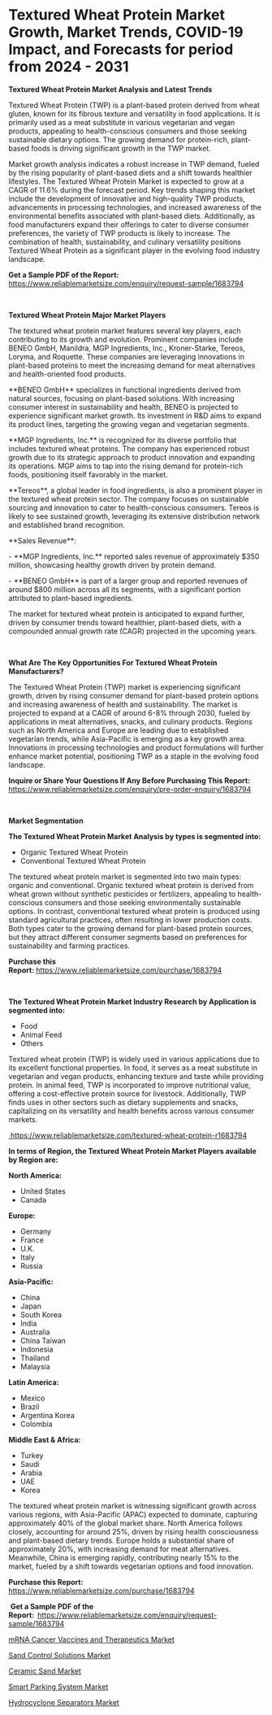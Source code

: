 <p><h1>Textured Wheat Protein Market Growth, Market Trends, COVID-19 Impact, and Forecasts for period from 2024 - 2031</h1></p><p><strong>Textured Wheat Protein Market Analysis and Latest Trends</strong></p>
<p><p>Textured Wheat Protein (TWP) is a plant-based protein derived from wheat gluten, known for its fibrous texture and versatility in food applications. It is primarily used as a meat substitute in various vegetarian and vegan products, appealing to health-conscious consumers and those seeking sustainable dietary options. The growing demand for protein-rich, plant-based foods is driving significant growth in the TWP market.</p><p>Market growth analysis indicates a robust increase in TWP demand, fueled by the rising popularity of plant-based diets and a shift towards healthier lifestyles. The Textured Wheat Protein Market is expected to grow at a CAGR of 11.6% during the forecast period. Key trends shaping this market include the development of innovative and high-quality TWP products, advancements in processing technologies, and increased awareness of the environmental benefits associated with plant-based diets. Additionally, as food manufacturers expand their offerings to cater to diverse consumer preferences, the variety of TWP products is likely to increase. The combination of health, sustainability, and culinary versatility positions Textured Wheat Protein as a significant player in the evolving food industry landscape.</p></p>
<p><strong>Get a Sample PDF of the Report:&nbsp;</strong> <a href="https://www.reliablemarketsize.com/enquiry/request-sample/1683794?utm_campaign=1103&utm_medium=2&utm_source=Github&utm_content=ia&utm_term=19112024&utm_id=textured-wheat-protein">https://www.reliablemarketsize.com/enquiry/request-sample/1683794</a></p>
<p>&nbsp;</p>
<p><strong>Textured Wheat Protein Major Market Players</strong></p>
<p><p>The textured wheat protein market features several key players, each contributing to its growth and evolution. Prominent companies include BENEO GmbH, Manildra, MGP Ingredients, Inc., Kroner-Starke, Tereos, Loryma, and Roquette. These companies are leveraging innovations in plant-based proteins to meet the increasing demand for meat alternatives and health-oriented food products.</p><p>**BENEO GmbH** specializes in functional ingredients derived from natural sources, focusing on plant-based solutions. With increasing consumer interest in sustainability and health, BENEO is projected to experience significant market growth. Its investment in R&D aims to expand its product lines, targeting the growing vegan and vegetarian segments.</p><p>**MGP Ingredients, Inc.** is recognized for its diverse portfolio that includes textured wheat proteins. The company has experienced robust growth due to its strategic approach to product innovation and expanding its operations. MGP aims to tap into the rising demand for protein-rich foods, positioning itself favorably in the market.</p><p>**Tereos**, a global leader in food ingredients, is also a prominent player in the textured wheat protein sector. The company focuses on sustainable sourcing and innovation to cater to health-conscious consumers. Tereos is likely to see sustained growth, leveraging its extensive distribution network and established brand recognition.</p><p>**Sales Revenue**: </p><p>- **MGP Ingredients, Inc.** reported sales revenue of approximately $350 million, showcasing healthy growth driven by protein demand.</p><p>- **BENEO GmbH** is part of a larger group and reported revenues of around $800 million across all its segments, with a significant portion attributed to plant-based ingredients.</p><p>The market for textured wheat protein is anticipated to expand further, driven by consumer trends toward healthier, plant-based diets, with a compounded annual growth rate (CAGR) projected in the upcoming years.</p></p>
<p>&nbsp;</p>
<p><strong>What Are The Key Opportunities For Textured Wheat Protein Manufacturers?</strong></p>
<p><p>The Textured Wheat Protein (TWP) market is experiencing significant growth, driven by rising consumer demand for plant-based protein options and increasing awareness of health and sustainability. The market is projected to expand at a CAGR of around 6-8% through 2030, fueled by applications in meat alternatives, snacks, and culinary products. Regions such as North America and Europe are leading due to established vegetarian trends, while Asia-Pacific is emerging as a key growth area. Innovations in processing technologies and product formulations will further enhance market potential, positioning TWP as a staple in the evolving food landscape.</p></p>
<p><strong>Inquire or Share Your Questions If Any Before Purchasing This Report:</strong> <a href="https://www.reliablemarketsize.com/enquiry/pre-order-enquiry/1683794?utm_campaign=1103&utm_medium=2&utm_source=Github&utm_content=ia&utm_term=19112024&utm_id=textured-wheat-protein">https://www.reliablemarketsize.com/enquiry/pre-order-enquiry/1683794</a></p>
<p>&nbsp;</p>
<p><strong>Market Segmentation</strong></p>
<p><strong>The Textured Wheat Protein Market Analysis by types is segmented into:</strong></p>
<p><ul><li>Organic Textured Wheat Protein</li><li>Conventional Textured Wheat Protein</li></ul></p>
<p><p>The textured wheat protein market is segmented into two main types: organic and conventional. Organic textured wheat protein is derived from wheat grown without synthetic pesticides or fertilizers, appealing to health-conscious consumers and those seeking environmentally sustainable options. In contrast, conventional textured wheat protein is produced using standard agricultural practices, often resulting in lower production costs. Both types cater to the growing demand for plant-based protein sources, but they attract different consumer segments based on preferences for sustainability and farming practices.</p></p>
<p><strong>Purchase this Report:&nbsp;</strong><a href="https://www.reliablemarketsize.com/purchase/1683794?utm_campaign=1103&utm_medium=2&utm_source=Github&utm_content=ia&utm_term=19112024&utm_id=textured-wheat-protein">https://www.reliablemarketsize.com/purchase/1683794</a></p>
<p>&nbsp;</p>
<p><strong>The Textured Wheat Protein Market Industry Research by Application is segmented into:</strong></p>
<p><ul><li>Food</li><li>Animal Feed</li><li>Others</li></ul></p>
<p><p>Textured wheat protein (TWP) is widely used in various applications due to its excellent functional properties. In food, it serves as a meat substitute in vegetarian and vegan products, enhancing texture and taste while providing protein. In animal feed, TWP is incorporated to improve nutritional value, offering a cost-effective protein source for livestock. Additionally, TWP finds uses in other sectors such as dietary supplements and snacks, capitalizing on its versatility and health benefits across various consumer markets.</p></p>
<p><a href="https://www.reliablemarketsize.com/textured-wheat-protein-r1683794?utm_campaign=1103&utm_medium=2&utm_source=Github&utm_content=ia&utm_term=19112024&utm_id=textured-wheat-protein">&nbsp;https://www.reliablemarketsize.com/textured-wheat-protein-r1683794</a></p>
<p><strong>In terms of Region, the Textured Wheat Protein Market Players available by Region are:</strong></p>
<p>
    <p> <strong> North America: </strong>
        <ul>
            <li>United States</li>
            <li>Canada</li>
        </ul>
        </p> 
    <p> <strong> Europe: </strong>
        <ul>
            <li>Germany</li>
            <li>France</li>
            <li>U.K.</li>
            <li>Italy</li>
            <li>Russia</li>
        </ul>
        </p> 
    <p> <strong> Asia-Pacific: </strong>
        <ul>
            <li>China</li>
            <li>Japan</li>
            <li>South Korea</li>
            <li>India</li>
            <li>Australia</li>
            <li>China Taiwan</li>
            <li>Indonesia</li>
            <li>Thailand</li>
            <li>Malaysia</li>
        </ul>
        </p> 
    <p> <strong> Latin America: </strong>
        <ul>
            <li>Mexico</li>
            <li>Brazil</li>
            <li>Argentina Korea</li>
            <li>Colombia</li>
        </ul>
        </p> 
    <p> <strong> Middle East & Africa: </strong>
        <ul>
            <li>Turkey</li>
            <li>Saudi</li>
            <li>Arabia</li>
            <li>UAE</li>
            <li>Korea</li>
        </ul>
    </p>
    </p>
<p><p>The textured wheat protein market is witnessing significant growth across various regions, with Asia-Pacific (APAC) expected to dominate, capturing approximately 40% of the global market share. North America follows closely, accounting for around 25%, driven by rising health consciousness and plant-based dietary trends. Europe holds a substantial share of approximately 20%, with increasing demand for meat alternatives. Meanwhile, China is emerging rapidly, contributing nearly 15% to the market, fueled by a shift towards vegetarian options and food innovation.</p></p>
<p><strong>Purchase this Report: </strong><a href="https://www.reliablemarketsize.com/purchase/1683794?utm_campaign=1103&utm_medium=2&utm_source=Github&utm_content=ia&utm_term=19112024&utm_id=textured-wheat-protein">https://www.reliablemarketsize.com/purchase/1683794</a></p>
<p>&nbsp;<strong>Get a Sample PDF of the Report:&nbsp;&nbsp;</strong><a href="https://www.reliablemarketsize.com/enquiry/request-sample/1683794?utm_campaign=1103&utm_medium=2&utm_source=Github&utm_content=ia&utm_term=19112024&utm_id=textured-wheat-protein">https://www.reliablemarketsize.com/enquiry/request-sample/1683794</a></p>
<p><strong></strong></p>
<p><p><a href="https://issuu.com/reportprime-2/docs/mrna-cancer-vaccines-and-therapeuti_0d5be602e1a7fd?utm_campaign=1103&utm_medium=2&utm_source=Github&utm_content=ia&utm_term=19112024&utm_id=textured-wheat-protein">mRNA Cancer Vaccines and Therapeutics Market</a></p><p><a href="https://www.linkedin.com/pulse/global-sand-control-solutions-market-share-growth-opportunities-b3n2e?utm_campaign=1103&utm_medium=2&utm_source=Github&utm_content=ia&utm_term=19112024&utm_id=textured-wheat-protein">Sand Control Solutions Market</a></p><p><a href="https://www.linkedin.com/pulse/global-ceramic-sand-market-forecast-year-2024-2031-reveals-ydxxc?utm_campaign=1103&utm_medium=2&utm_source=Github&utm_content=ia&utm_term=19112024&utm_id=textured-wheat-protein">Ceramic Sand Market</a></p><p><a href="https://issuu.com/reportprime-2/docs/smart-parking-system-market-size-20_ad6ee6f27de603?utm_campaign=1103&utm_medium=2&utm_source=Github&utm_content=ia&utm_term=19112024&utm_id=textured-wheat-protein">Smart Parking System Market</a></p><p><a href="https://www.linkedin.com/pulse/insights-hydrocyclone-separators-market-size-which-expanding-ho8ke?utm_campaign=1103&utm_medium=2&utm_source=Github&utm_content=ia&utm_term=19112024&utm_id=textured-wheat-protein">Hydrocyclone Separators Market</a></p></p>